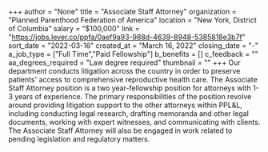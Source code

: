 +++
author = "None"
title = "Associate Staff Attorney"
organization = "Planned Parenthood Federation of America"
location = "New York, District of Columbia"
salary = "$100,000"
link = "https://jobs.lever.co/ppfa/0aef9a93-988d-4639-8948-5385818e3b7f"
sort_date = "2022-03-16"
created_at = "March 16, 2022"
closing_date = "-"
a_job_type = ["Full Time","Paid Fellowship"]
b_benefits = []
c_feedback = ""
aa_degrees_required = "Law degree required"
thumbnail = ""
+++
Our department conducts litigation across the country in order to preserve patients' access to comprehensive reproductive health care. The Associate Staff Attorney position is a two year-fellowship position for attorneys with 1-3 years of experience. The primary responsibilities of the position revolve around providing litigation support to the other attorneys within PPL&L, including conducting legal research, drafting memoranda and other legal documents, working with expert witnesses, and communicating with clients. The Associate Staff Attorney will also be engaged in work related to pending legislation and regulatory matters.